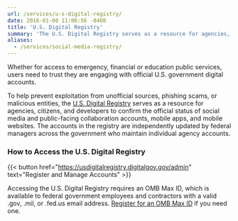 ```yaml
---
url: /services/u-s-digital-registry/
date: 2016-01-08 11:06:56 -0400
title: 'U.S. Digital Registry'
summary: 'The U.S. Digital Registry serves as a resource for agencies, citizens, and developers to confirm the official status of social media and public-facing collaboration accounts, mobile apps, and mobile websites.'
aliases:
  - /services/social-media-registry/
---
```


Whether for access to emergency, financial or education public services, users need to trust they are engaging with official U.S. government digital accounts.

To help prevent exploitation from unofficial sources, phishing scams, or malicious entities, the [U.S. Digital Registry](https://usdigitalregistry.digitalgov.gov/) serves as a resource for agencies, citizens, and developers to confirm the official status of social media and public-facing collaboration accounts, mobile apps, and mobile websites. The accounts in the registry are independently updated by federal managers across the government who maintain individual agency accounts.

### How to Access the U.S. Digital Registry

{{< button href="https://usdigitalregistry.digitalgov.gov/admin" text="Register and Manage Accounts" >}}

Accessing the U.S. Digital Registry requires an OMB Max ID, which is available to federal government employees and contractors with a valid .gov, .mil, or .fed.us email address. [Register for an OMB Max ID](https://max.omb.gov/maxportal/registrationForm.action) if you need one.
